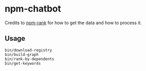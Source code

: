 # npm-chatbot

Credits to [npm-rank](https://github.com/anvaka/npmrank) for how to get the data and how to process it.

## Usage

```
bin/download-registry
bin/build-graph
bin/rank-by-dependents
bin/get-keywords
```